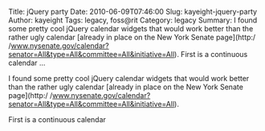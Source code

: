 Title: jQuery party
Date: 2010-06-09T07:46:00
Slug: kayeight-jquery-party
Author: kayeight
Tags: legacy, foss@rit
Category: legacy
Summary: I found some pretty cool jQuery calendar widgets that would work better than the rather ugly calendar [already in place on the New York Senate page](http:/ /www.nysenate.gov/calendar?senator=All&type=All&committee=All&initiative=All).  First is a continuous calendar   ... 

I found some pretty cool jQuery calendar widgets that would work better than
the rather ugly calendar [already in place on the New York Senate page](http:/
/www.nysenate.gov/calendar?senator=All&type=All&committee=All&initiative=All).

First is a continuous calendar

